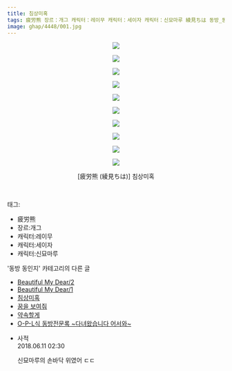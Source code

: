 ```yaml
---
title: 침상미혹
tags: 疲労熊 장르：개그 캐릭터：레이무 캐릭터：세이자 캐릭터：신묘마루 綾見ちは 동방_동인지
image: ghap/4448/001.jpg
---
```

<div class="article">
<p style="text-align: center; clear: none; float: none;"><img src="{{ site.nasurl }}/ghap/4448/001.jpg"/></p>
<p style="text-align: center; clear: none; float: none;"><img src="{{ site.nasurl }}/ghap/4448/002.jpg"/></p>
<p style="text-align: center; clear: none; float: none;"><img src="{{ site.nasurl }}/ghap/4448/003.jpg"/></p>
<p style="text-align: center; clear: none; float: none;"><img src="{{ site.nasurl }}/ghap/4448/004.jpg"/></p>
<p style="text-align: center; clear: none; float: none;"><img src="{{ site.nasurl }}/ghap/4448/005.jpg"/></p>
<p style="text-align: center; clear: none; float: none;"><img src="{{ site.nasurl }}/ghap/4448/006.jpg"/></p>
<p style="text-align: center; clear: none; float: none;"><img src="{{ site.nasurl }}/ghap/4448/007.jpg"/></p>
<p style="text-align: center; clear: none; float: none;"><img src="{{ site.nasurl }}/ghap/4448/008.jpg"/></p>
<p style="text-align: center; clear: none; float: none;"><img src="{{ site.nasurl }}/ghap/4448/009.jpg"/></p>
<p style="text-align: center; clear: none; float: none;"><img src="{{ site.nasurl }}/ghap/4448/010.jpg"/></p>
<p style="text-align: center; clear: none; float: none;">[疲労熊 (綾見ちは)] 침상미혹</p>
<p><br/></p>
</div><div class="tagTrail">
<p>태그: </p>
<ul>
<li>疲労熊</li>
<li>장르:개그</li>
<li>캐릭터:레이무</li>
<li>캐릭터:세이자</li>
<li>캐릭터:신묘마루</li>
</ul>
</div><div class="another">
<p>'동방 동인지' 카테고리의 다른 글</p>
<ul>
<li><a href="/2018-06-11-ghap_4450">Beautiful My Dear/2</a></li>
<li><a href="/2018-06-11-ghap_4449">Beautiful My Dear/1</a></li>
<li><a href="/2018-06-11-ghap_4448">침상미혹</a></li>
<li><a href="/2018-06-11-ghap_4447">꿈을 보여줘</a></li>
<li><a href="/2018-06-11-ghap_4446">약속할게</a></li>
<li><a href="/2018-06-11-ghap_4445">O-P-L식 동방전문록 ~다녀왔습니다 어서와~</a></li>
</ul>
</div><div class="cb_module cb_fluid">
<div class="cb_wrt cb_profile">
<div class="comment">
<ul>
<li class="cb_thumb_off" id="comment15269117">
<div class="cb_comment_area">
<div class="cb_info_area">
<div class="cb_section">
<span class="cb_nick_name">사적</span>
</div>
<div class="cb_section">
<span class="cb_date">2018.06.11 02:30 </span>
</div>
</div>
<div class="cb_dsc_comment">
<p class="cb_dsc">
											신묘마루의 손바닥 위였어 ㄷㄷ
										</p>
</div>
</div></li>
</ul>
</div>
</div><!-- commentList close -->
</div>